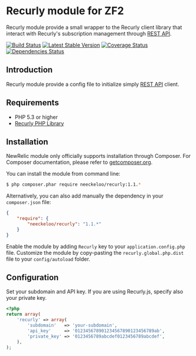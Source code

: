 Recurly module for ZF2
======================

Recurly module provide a small wrapper to the Recurly client library that interact with Recurly's subscription management through [REST API](http://docs.recurly.com/api).

[![Build Status](https://secure.travis-ci.org/neeckeloo/Recurly.png?branch=master)](http://travis-ci.org/neeckeloo/Recurly)
[![Latest Stable Version](https://poser.pugx.org/neeckeloo/Recurly/v/stable.png)](https://packagist.org/packages/neeckeloo/Recurly)
[![Coverage Status](https://coveralls.io/repos/neeckeloo/Recurly/badge.png)](https://coveralls.io/r/neeckeloo/Recurly)
[![Dependencies Status](https://depending.in/neeckeloo/Recurly.png)](http://depending.in/neeckeloo/Recurly)

Introduction
------------

Recurly module provide a config file to initialize simply [REST API](http://docs.recurly.com/api) client.

Requirements
------------

* PHP 5.3 or higher
* [Recurly PHP Library](https://github.com/recurly/recurly-client)

Installation
------------

NewRelic module only officially supports installation through Composer. For Composer documentation, please refer to
[getcomposer.org](http://getcomposer.org/).

You can install the module from command line:
```sh
$ php composer.phar require neeckeloo/recurly:1.1.*
```

Alternatively, you can also add manually the dependency in your `composer.json` file:
```json
{
    "require": {
        "neeckeloo/recurly": "1.1.*"
    }
}
```

Enable the module by adding `Recurly` key to your `application.config.php` file. Customize the module by copy-pasting
the `recurly.global.php.dist` file to your `config/autoload` folder.
    

Configuration
-------------

Set your subdomain and API key. If you are using Recurly.js, specify also your private key.

```php
<?php
return array(
    'recurly' => array(
        'subdomain'   => 'your-subdomain',
        'api_key'     => '012345678901234567890123456789ab',
        'private_key' => '0123456789abcdef0123456789abcdef',
    ),
);
```
